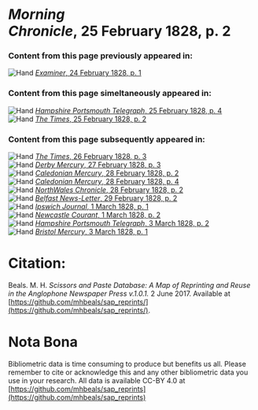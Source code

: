 # *Morning Chronicle*, 25 February 1828, p. 2  
  
### Content from this page previously appeared in:  
![Hand](http://scissorsandpaste.net/wp-content/uploads/2017/06/smallhandpointer.png) [*Examiner*, 24 February 1828, p. 1](https://mhbeals.github.io/sap_html/Examiner/Examiner-24-February-1828-p-1)  
  
### Content from this page simeltaneously appeared in:  
![Hand](http://scissorsandpaste.net/wp-content/uploads/2017/06/smallhandpointer.png) [*Hampshire Portsmouth Telegraph*, 25 February 1828, p. 4](https://mhbeals.github.io/sap_html/Hampshire-Portsmouth-Telegraph/Hampshire-Portsmouth-Telegraph-25-February-1828-p-4)  
![Hand](http://scissorsandpaste.net/wp-content/uploads/2017/06/smallhandpointer.png) [*The Times*, 25 February 1828, p. 2](https://mhbeals.github.io/sap_html/The-Times/The-Times-25-February-1828-p-2)  
  
### Content from this page subsequently appeared in:  
![Hand](http://scissorsandpaste.net/wp-content/uploads/2017/06/smallhandpointer.png) [*The Times*, 26 February 1828, p. 3](https://mhbeals.github.io/sap_html/The-Times/The-Times-26-February-1828-p-3)  
![Hand](http://scissorsandpaste.net/wp-content/uploads/2017/06/smallhandpointer.png) [*Derby Mercury*, 27 February 1828, p. 3](https://mhbeals.github.io/sap_html/Derby-Mercury/Derby-Mercury-27-February-1828-p-3)  
![Hand](http://scissorsandpaste.net/wp-content/uploads/2017/06/smallhandpointer.png) [*Caledonian Mercury*, 28 February 1828, p. 2](https://mhbeals.github.io/sap_html/Caledonian-Mercury/Caledonian-Mercury-28-February-1828-p-2)  
![Hand](http://scissorsandpaste.net/wp-content/uploads/2017/06/smallhandpointer.png) [*Caledonian Mercury*, 28 February 1828, p. 4](https://mhbeals.github.io/sap_html/Caledonian-Mercury/Caledonian-Mercury-28-February-1828-p-4)  
![Hand](http://scissorsandpaste.net/wp-content/uploads/2017/06/smallhandpointer.png) [*NorthWales Chronicle*, 28 February 1828, p. 2](https://mhbeals.github.io/sap_html/NorthWales-Chronicle/NorthWales-Chronicle-28-February-1828-p-2)  
![Hand](http://scissorsandpaste.net/wp-content/uploads/2017/06/smallhandpointer.png) [*Belfast News-Letter*, 29 February 1828, p. 2](https://mhbeals.github.io/sap_html/Belfast-News-Letter/Belfast-News-Letter-29-February-1828-p-2)  
![Hand](http://scissorsandpaste.net/wp-content/uploads/2017/06/smallhandpointer.png) [*Ipswich Journal*, 1 March 1828, p. 1](https://mhbeals.github.io/sap_html/Ipswich-Journal/Ipswich-Journal-1-March-1828-p-1)  
![Hand](http://scissorsandpaste.net/wp-content/uploads/2017/06/smallhandpointer.png) [*Newcastle Courant*, 1 March 1828, p. 2](https://mhbeals.github.io/sap_html/Newcastle-Courant/Newcastle-Courant-1-March-1828-p-2)  
![Hand](http://scissorsandpaste.net/wp-content/uploads/2017/06/smallhandpointer.png) [*Hampshire Portsmouth Telegraph*, 3 March 1828, p. 2](https://mhbeals.github.io/sap_html/Hampshire-Portsmouth-Telegraph/Hampshire-Portsmouth-Telegraph-3-March-1828-p-2)  
![Hand](http://scissorsandpaste.net/wp-content/uploads/2017/06/smallhandpointer.png) [*Bristol Mercury*, 3 March 1828, p. 1](https://mhbeals.github.io/sap_html/Bristol-Mercury/Bristol-Mercury-3-March-1828-p-1)  


# Citation: 

Beals. M. H. *Scissors and Paste Database: A Map of Reprinting and Reuse in the Anglophone Newspaper Press v.1.0.1.* 2 June 2017. Available at [https://github.com/mhbeals/sap_reprints/](https://github.com/mhbeals/sap_reprints/). 

# Nota Bona

Bibliometric data is time consuming to produce but benefits us all. Please remember to cite or acknowledge this and any other bibliometric data you use in your research. All data is available CC-BY 4.0 at [https://github.com/mhbeals/sap_reprints](https://github.com/mhbeals/sap_reprints)